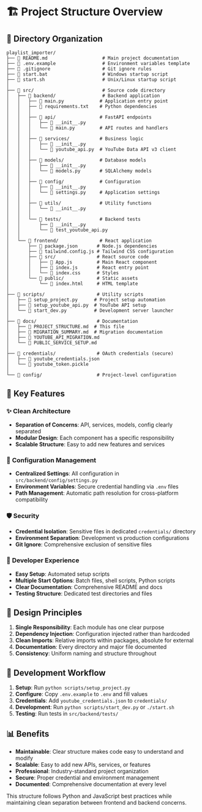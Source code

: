 # 🏗️ Project Structure Overview

## 📁 Directory Organization

```
playlist_importer/
├── 📄 README.md                    # Main project documentation
├── 📄 .env.example                 # Environment variables template
├── 📄 .gitignore                   # Git ignore rules
├── 📄 start.bat                    # Windows startup script
├── 📄 start.sh                     # Unix/Linux startup script
│
├── 📁 src/                         # Source code directory
│   ├── 📁 backend/                 # Backend application
│   │   ├── 📄 main.py             # Application entry point
│   │   ├── 📄 requirements.txt    # Python dependencies
│   │   │
│   │   ├── 📁 api/                # FastAPI endpoints
│   │   │   ├── 📄 __init__.py
│   │   │   └── 📄 main.py         # API routes and handlers
│   │   │
│   │   ├── 📁 services/           # Business logic
│   │   │   ├── 📄 __init__.py
│   │   │   └── 📄 youtube_api.py  # YouTube Data API v3 client
│   │   │
│   │   ├── 📁 models/             # Database models
│   │   │   ├── 📄 __init__.py
│   │   │   └── 📄 models.py       # SQLAlchemy models
│   │   │
│   │   ├── 📁 config/             # Configuration
│   │   │   ├── 📄 __init__.py
│   │   │   └── 📄 settings.py     # Application settings
│   │   │
│   │   ├── 📁 utils/              # Utility functions
│   │   │   └── 📄 __init__.py
│   │   │
│   │   └── 📁 tests/              # Backend tests
│   │       ├── 📄 __init__.py
│   │       └── 📄 test_youtube_api.py
│   │
│   └── 📁 frontend/               # React application
│       ├── 📄 package.json       # Node.js dependencies
│       ├── 📄 tailwind.config.js # Tailwind CSS configuration
│       ├── 📁 src/               # React source code
│       │   ├── 📄 App.js         # Main React component
│       │   ├── 📄 index.js       # React entry point
│       │   └── 📄 index.css      # Styles
│       └── 📁 public/            # Static assets
│           └── 📄 index.html     # HTML template
│
├── 📁 scripts/                   # Utility scripts
│   ├── 📄 setup_project.py      # Project setup automation
│   ├── 📄 setup_youtube_api.py  # YouTube API setup
│   └── 📄 start_dev.py          # Development server launcher
│
├── 📁 docs/                      # Documentation
│   ├── 📄 PROJECT_STRUCTURE.md  # This file
│   ├── 📄 MIGRATION_SUMMARY.md  # Migration documentation
│   ├── 📄 YOUTUBE_API_MIGRATION.md
│   └── 📄 PUBLIC_SERVICE_SETUP.md
│
├── 📁 credentials/               # OAuth credentials (secure)
│   ├── 📄 youtube_credentials.json
│   └── 📄 youtube_token.pickle
│
└── 📁 config/                    # Project-level configuration
```

## 🎯 Key Features

### ✨ **Clean Architecture**
- **Separation of Concerns**: API, services, models, config clearly separated
- **Modular Design**: Each component has a specific responsibility
- **Scalable Structure**: Easy to add new features and services

### 🔧 **Configuration Management**
- **Centralized Settings**: All configuration in `src/backend/config/settings.py`
- **Environment Variables**: Secure credential handling via `.env` files
- **Path Management**: Automatic path resolution for cross-platform compatibility

### 🛡️ **Security**
- **Credential Isolation**: Sensitive files in dedicated `credentials/` directory
- **Environment Separation**: Development vs production configurations
- **Git Ignore**: Comprehensive exclusion of sensitive files

### 🚀 **Developer Experience**
- **Easy Setup**: Automated setup scripts
- **Multiple Start Options**: Batch files, shell scripts, Python scripts
- **Clear Documentation**: Comprehensive README and docs
- **Testing Structure**: Dedicated test directories and files

## 🎨 **Design Principles**

1. **Single Responsibility**: Each module has one clear purpose
2. **Dependency Injection**: Configuration injected rather than hardcoded
3. **Clean Imports**: Relative imports within packages, absolute for external
4. **Documentation**: Every directory and major file documented
5. **Consistency**: Uniform naming and structure throughout

## 🔄 **Development Workflow**

1. **Setup**: Run `python scripts/setup_project.py`
2. **Configure**: Copy `.env.example` to `.env` and fill values
3. **Credentials**: Add `youtube_credentials.json` to `credentials/`
4. **Development**: Run `python scripts/start_dev.py` or `./start.sh`
5. **Testing**: Run tests in `src/backend/tests/`

## 📊 **Benefits**

- **Maintainable**: Clear structure makes code easy to understand and modify
- **Scalable**: Easy to add new APIs, services, or features
- **Professional**: Industry-standard project organization
- **Secure**: Proper credential and environment management
- **Documented**: Comprehensive documentation at every level

This structure follows Python and JavaScript best practices while maintaining clean separation between frontend and backend concerns.